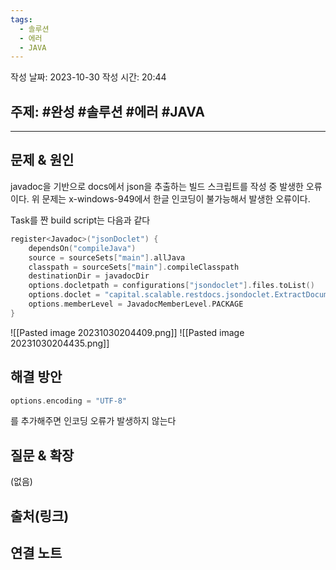 ```yaml
---
tags:
  - 솔루션
  - 에러
  - JAVA
---
```

작성 날짜: 2023-10-30
작성 시간: 20:44

## 주제: #완성 #솔루션 #에러 #JAVA 


----

## 문제 & 원인

javadoc을 기반으로 docs에서 json을 추출하는 빌드 스크립트를 작성 중 발생한 오류이다.
위 문제는 x-windows-949에서 한글 인코딩이 불가능해서 발생한 오류이다.

Task를 짠 build script는 다음과 같다

```kotlin
register<Javadoc>("jsonDoclet") {  
    dependsOn("compileJava")  
    source = sourceSets["main"].allJava  
    classpath = sourceSets["main"].compileClasspath  
    destinationDir = javadocDir  
    options.docletpath = configurations["jsondoclet"].files.toList()  
    options.doclet = "capital.scalable.restdocs.jsondoclet.ExtractDocumentationAsJsonDoclet"  
    options.memberLevel = JavadocMemberLevel.PACKAGE  
}
```

![[Pasted image 20231030204409.png]]
![[Pasted image 20231030204435.png]]
## 해결 방안
```kotlin
options.encoding = "UTF-8"  
```
를 추가해주면 인코딩 오류가 발생하지 않는다
## 질문 & 확장

(없음)

## 출처(링크)


## 연결 노트
